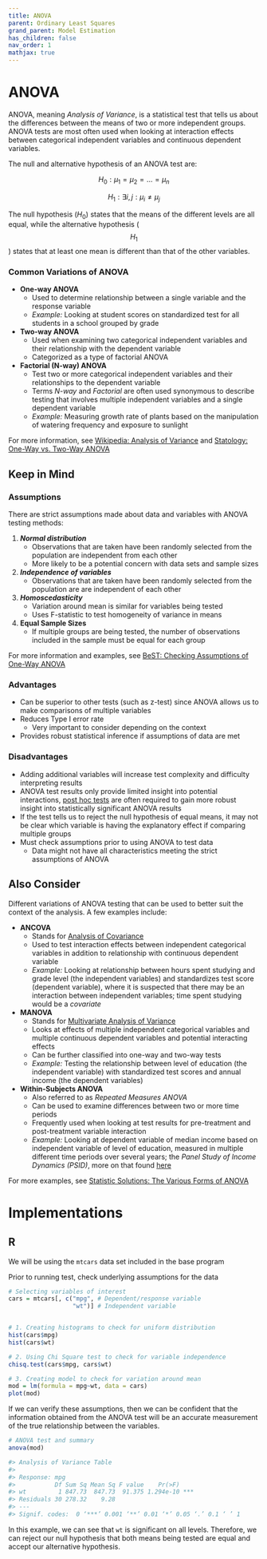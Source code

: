 ```yaml
---
title: ANOVA
parent: Ordinary Least Squares
grand_parent: Model Estimation
has_children: false
nav_order: 1
mathjax: true
---
```


# ANOVA

ANOVA, meaning *Analysis of Variance*, is a statistical test that tells us about the differences between the means of two or more independent groups. ANOVA tests are most often used when looking at interaction effects between categorical independent variables and continuous dependent variables.


The null and alternative hypothesis of an ANOVA test are:  

   $$H_0:  \mu_1 = \mu_2 = \ldots = \mu_n$$  

   $$H_1:  \exists i, j : \mu_i \neq \mu_j$$

The null hypothesis ($H_0$) states that the means of the different levels are all equal, while the alternative hypothesis ($$H_1$$) states that at least one mean is different than that of the other variables.

### Common Variations of ANOVA

-   **One-way ANOVA**
    -   Used to determine relationship between a single variable and the response variable
    -   *Example:* Looking at student scores on  standardized test for all students in a school grouped by grade
-   **Two-way ANOVA**
    -   Used when examining two categorical independent variables and their relationship with the dependent variable
    -   Categorized as a type of factorial ANOVA
-   **Factorial (N-way) ANOVA**
    -   Test two or more categorical independent variables and their relationships to the dependent variable
    -   Terms *N-way* and *Factorial* are often used synonymous to describe testing that involves multiple independent variables and a single dependent variable
    -   *Example:* Measuring growth rate of plants based on the manipulation of watering frequency and exposure to sunlight

For more information, see [Wikipedia: Analysis of Variance](https://en.wikipedia.org/wiki/Analysis_of_variance#Assumptions) and [Statology: One-Way vs. Two-Way ANOVA](https://www.statology.org/one-way-vs-two-way-anova/)

## Keep in Mind

### Assumptions

There are strict assumptions made about data and variables with ANOVA testing methods:

1.  ***Normal distribution***
    -   Observations that are taken have been randomly selected from the population are independent from each other
    -   More likely to be a potential concern with data sets and sample sizes
2.  ***Independence of variables***
    -   Observations that are taken have been randomly selected from the population are are independent of each other
3.  ***Homoscedasticity***
    -   Variation around mean is similar for variables being tested
    -   Uses F-statistic to test homogeneity of variance in means
4.  **Equal Sample Sizes**
    -   If multiple groups are being tested, the number of observations included in the sample must be equal for each group

For more information and examples, see [BeST: Checking Assumptions of One-Way ANOVA](https://yieldingresults.org/wp-content/uploads/2015/03/Checking_ANOVA_assumptions.html)

### Advantages

-   Can be superior to other tests (such as z-test) since ANOVA allows us to make comparisons of multiple variables
-   Reduces Type I error rate
    -   Very important to consider depending on the context
-   Provides robust statistical inference if assumptions of data are met

### Disadvantages

-   Adding additional variables will increase test complexity and difficulty interpreting results
-   ANOVA test results only provide limited insight into potential interactions, [post hoc tests](https://stats.libretexts.org/Bookshelves/Applied_Statistics/Book%3A_An_Introduction_to_Psychological_Statistics_(Foster_et_al.)/11%3A_Analysis_of_Variance/11.08%3A_Post_Hoc_Tests#:~:text=A%20post%20hoc%20test%20is,will%20give%20us%20similar%20answers.) are often required to gain more robust insight into statistically significant ANOVA results
-   If the test tells us to reject the null hypothesis of equal means, it may not be clear which variable is having the explanatory effect if comparing multiple groups
-   Must check assumptions prior to using ANOVA to test data
    -   Data might not have all characteristics meeting the strict assumptions of ANOVA

## Also Consider

Different variations of ANOVA testing that can be used to better suit the context of the analysis. A few examples include:

-   **ANCOVA**
    -   Stands for [Analysis of Covariance](https://www.lehigh.edu/~wh02/ancova.html)
    -   Used to test interaction effects between independent categorical variables in addition to relationship with continuous dependent variable
    -   *Example:* Looking at relationship between hours spent studying and grade level (the independent variables) and standardizes test score (dependent variable), where it is suspected that there may be an interaction between independent variables; time spent studying would be a *covariate*
-   **MANOVA**
    -   Stands for [Multivariate Analysis of Variance](https://www.statisticssolutions.com/free-resources/directory-of-statistical-analyses/manova/)
    -   Looks at effects of multiple independent categorical variables and multiple continuous dependent variables and potential interacting effects
    -   Can be further classified into one-way and two-way tests
    -   *Example:* Testing the relationship between level of education (the independent variable) with standardized test scores and annual income (the dependent variables)
-   **Within-Subjects ANOVA**
    -   Also referred to as *Repeated Measures ANOVA*
    -   Can be used to examine differences between two or more time periods
    -   Frequently used when looking at test results for pre-treatment and post-treatment variable interaction
    -   *Example:* Looking at dependent variable of median income based on independent variable of level of education, measured in multiple different time periods over several years; the *Panel Study of Income Dynamics (PSID)*, more on that found [here](https://psidonline.isr.umich.edu/)

For more examples, see [Statistic Solutions: The Various Forms of ANOVA](https://www.statisticssolutions.com/the-various-forms-of-anova/)

# Implementations

## R

We will be using the `mtcars` data set included in the base program

Prior to running test, check underlying assumptions for the data

```r
# Selecting variables of interest
cars = mtcars[, c("mpg", # Dependent/response variable
                  "wt")] # Independent variable


# 1. Creating histograms to check for uniform distribution
hist(cars$mpg)
hist(cars$wt)

# 2. Using Chi Square test to check for variable independence
chisq.test(cars$mpg, cars$wt)

# 3. Creating model to check for variation around mean
mod = lm(formula = mpg~wt, data = cars)
plot(mod)
```

If we can verify these assumptions, then we can be confident that the information obtained from the ANOVA test will be an accurate measurement of the true relationship between the variables.

```r
# ANOVA test and summary
anova(mod)

#> Analysis of Variance Table
#> 
#> Response: mpg
#>           Df Sum Sq Mean Sq F value    Pr(>F)    
#> wt         1 847.73  847.73  91.375 1.294e-10 ***
#> Residuals 30 278.32    9.28                      
#> ---
#> Signif. codes:  0 ‘***’ 0.001 ‘**’ 0.01 ‘*’ 0.05 ‘.’ 0.1 ‘ ’ 1
```

In this example, we can see that `wt` is significant on all levels. Therefore, we can reject our null hypothesis that both means being tested are equal and accept our alternative hypothesis.


